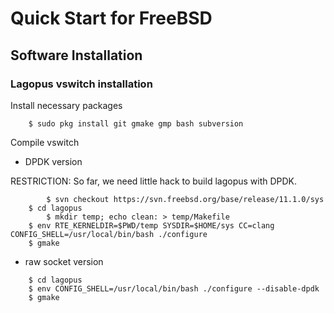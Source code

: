 Quick Start for FreeBSD
==========================

Software Installation
--------------------------

### Lagopus vswitch installation

Install necessary packages

```
	$ sudo pkg install git gmake gmp bash subversion
```

Compile vswitch

* DPDK version

RESTRICTION: So far, we need little hack to build lagopus with DPDK.

```
        $ svn checkout https://svn.freebsd.org/base/release/11.1.0/sys
	$ cd lagopus
        $ mkdir temp; echo clean: > temp/Makefile
	$ env RTE_KERNELDIR=$PWD/temp SYSDIR=$HOME/sys CC=clang CONFIG_SHELL=/usr/local/bin/bash ./configure
	$ gmake
```

* raw socket version

```
	$ cd lagopus
	$ env CONFIG_SHELL=/usr/local/bin/bash ./configure --disable-dpdk
	$ gmake
```


